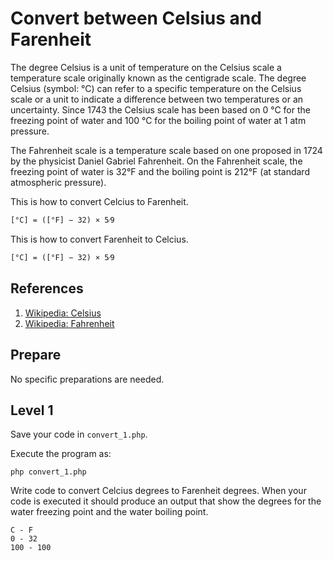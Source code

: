 Convert between Celsius and Farenheit
=====================================

The degree Celsius is a unit of temperature on the Celsius scale a temperature scale originally known as the centigrade scale. The degree Celsius (symbol: °C) can refer to a specific temperature on the Celsius scale or a unit to indicate a difference between two temperatures or an uncertainty. Since 1743 the Celsius scale has been based on 0 °C for the freezing point of water and 100 °C for the boiling point of water at 1 atm pressure.

The Fahrenheit scale is a temperature scale based on one proposed in 1724 by the physicist Daniel Gabriel Fahrenheit. On the Fahrenheit scale, the freezing point of water is 32°F and the boiling point is 212°F (at standard atmospheric pressure).

This is how to convert Celcius to Farenheit.

`[°C] = ([°F] − 32) × ​5⁄9`

This is how to convert Farenheit to Celcius.

`[°C] = ([°F] − 32) × ​5⁄9`



References
-------------------------------------

1. [Wikipedia: Celsius](https://en.wikipedia.org/wiki/Celsius)
1. [Wikipedia: Fahrenheit](https://en.wikipedia.org/wiki/Celsius)



Prepare
-------------------------------------

<!-- start php -->
No specific preparations are needed.
<!-- end php -->



Level 1
-------------------------------------

<!-- start php -->
Save your code in `convert_1.php`.

Execute the program as:

```
php convert_1.php
```
<!-- end php -->

Write code to convert Celcius degrees to Farenheit degrees. When your code is executed it should produce an output that show the degrees for the water freezing point and the water boiling point.

```
C - F
0 - 32
100 - 100
```
